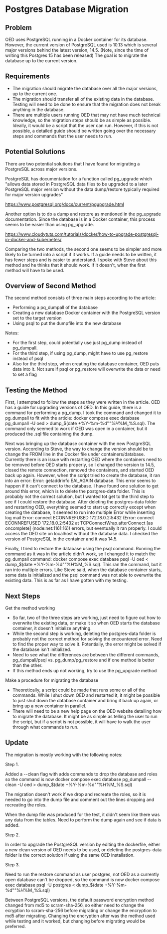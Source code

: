 # Postgres Database Migration

## Problem

OED uses PostgreSQL running in a Docker container for its database. However, the current version of PostgreSQL used is 10.13 which is several major versions behind the latest version, 14.5. (Note, since the time of writing this Postgres 15 has been released) The goal is to migrate the database up to the current version.

## Requirements

* The migration should migrate the database over all the major versions, up to the current one.
* The migration should transfer all of the existing data in the database. Testing will need to be done to ensure that the migration does not break anything in the database.
* There are multiple users running OED that may not have much technical knowledge, so the migration steps should be as simple as possible. Ideally, it would be a script that the user can run. However, if this is not possible, a detailed guide should be written going over the necessary steps and commands that the user needs to run.

## Potential Solutions

There are two potential solutions that I have found for migrating a PostgreSQL across major versions.

PostgreSQL has documentation for a function called pg_upgrade which "allows data stored in PostgreSQL data files to be upgraded to a later PostgreSQL major version without the data dump/restore typically required for major version upgrades"

https://www.postgresql.org/docs/current/pgupgrade.html

Another option is to do a dump and restore as mentioned in the pg_upgrade documentation. Since the database is in a Docker container, this process seems to be easier than using pg_upgrade.

https://www.cloudytuts.com/tutorials/docker/how-to-upgrade-postgresql-in-docker-and-kubernetes/

Comparing the two methods, the second one seems to be simpler and more likely to be turned into a script if it works. If a guide needs to be written, it has fewer steps and is easier to understand. I spoke with Steve about this method and he thinks that it should work. If it doesn't, when the first method will have to be used.

## Overview of Second Method

The second method consists of three main steps according to the article:
* Performing a pq_dumpall of the database
* Creating a new database Docker container with the PostgreSQL version set to the target version
* Using psql to put the dumpfile into the new database

Notes: 
* For the first step, could potentially use just pg_dump instead of pg_dumpall.
* For the third step, if using pg_dump, might have to use pg_restore instead of psql
* Also for the third step, when creating the database container, OED puts data into it. Not sure if psql or pg_restore will overwrite the data or need to set a flag

## Testing the Method

First, I attempted to follow the steps as they were written in the article. OED has a guide for upgrading versions of OED. In this guide, there is a command for performing a pg_dump. I took the command and changed it to pg_dumpall to fit with the article: docker compose exec database pg_dumpall -U oed > dump_$(date +%Y-%m-%d"_"%H_%M_%S.sql). The command only seemed to work if OED was open in a container, but it produced the .sql file containing the dump.

Next was bringing up the database container with the new PostgreSQL version. According to Steve, the way to change the version should be to change the FROM line in the Docker file under containers/database. Currently there is an issue with restarting OED where the containers need to be removed before OED starts properly, so I changed the version to 14.5, closed the remote connection, removed the containers, and started OED back up again. However, when the script tried to create the database, it ran into an error: Error: getaddrinfo EAI_AGAIN database. This error seems to happen if it can't connect to the database. I have found one solution to get around this error, which is to delete the postgres-data folder. This is probably not the correct solution, but I wanted tot get to the third step to see if I could restore the database. After deleting the postgres-data folder and restarting OED, everything seemed to start up correctly except when creating the database, it seemed to run into multiple Error while inserting log mail Error: connect ECONNREFUSED 172.18.0.2:5432 (Error: connect ECONNREFUSED 172.18.0.2:5432 at TCPConnectWrap.afterConnect [as oncomplete] (node:net:1161:16)) errors, but eventually it ran properly. I could access the OED site on localhost without the database data. I checked the version of PostgreSQL in the container and it was 14.5.

Finally, I tried to restore the database using the psql command. Running the command as it was in the article didn't work, so I changed it to match the pg_dumpall command: docker compose exec database psql -U oed < dump_$(date +%Y-%m-%d"_"%H_%M_%S.sql). This ran the command, but it ran into multiple errors. Like Steve said, when the database container starts, some data is initialized and the psql command was not able to overwrite the existing data. This is as far as I have gotten with my testing.

## Next Steps

Get the method working
* So far, two of the three steps are working, just need to figure out how to overwrite the existing data, or make it so when OED starts the database container, it doesn't initialize anything.
* While the second step is working, deleting the postgres-data folder is probably not the correct method for solving the encountered error. Need to find the proper way to solve it. Potentially, the error might be solved if the database isn't initialized.
* Need to see what the differences are between the different commands, pg_dumpall/psql vs. pg_dump/pg_restore and if one method is better than the other.
* If this method ends up not working, try to use the pg_upgrade method

Make a procedure for migrating the database
* Theoretically, a script could be made that runs some or all of the commands. While I shut down OED and restarted it, it might be possible to just shut down the database container and bring it back up again, or bring up a new container in parallel.
* There will need to be a new help page on the OED website detailing how to migrate the database. It might be as simple as telling the user to run the script, but if a script is not possible, it will have to walk the user through what commands to run.

## Update

The migration is mostly working with the following notes:

Step 1.

Added a --clean flag with adds commands to drop the database and roles so the command is now docker compose exec database pg_dumpall --clean -U oed > dump_$(date +%Y-%m-%d"_"%H_%M_%S.sql)

The migration doesn't work if we drop and recreate the roles, so it is needed to go into the dump file and comment out the lines dropping and recreating the roles.

When the dump file was produced for the test, it didn't seem like there was any data from the tables. Need to perform the dump again and see if data is added.

Step 2.

In order to upgrade the PostgreSQL version by editing the dockerfile, either a new clean version of OED needs to be used, or deleting the postgres-data folder is the correct solution if using the same OED installation.

Step 3.

Need to run the restore command as user postgres, not OED as a currently open database can't be dropped, so the command is now docker compose exec database psql -U postgres < dump_$(date +%Y-%m-%d"_"%H_%M_%S.sql)

Between PostgreSQL versions, the default password encryption method changed from md5 to scram-sha-256, so either need to change the ecryption to scram-sha-256 before migrating or change the encryption to md5 after migrating. Changing the encryption after was the method used while testing and it worked, but changing before migrating would be preferred.